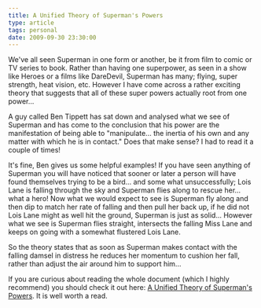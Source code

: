 ```yaml
---
title: A Unified Theory of Superman's Powers
type: article
tags: personal
date: 2009-09-30 23:30:00
---
```


We've all seen Superman in one form or another, be it from film to comic or TV series to book. Rather than having one superpower, as seen in a show like Heroes or a films like DareDevil, Superman has many; flying, super strength, heat vision, etc. However I have come across a rather exciting theory that suggests that all of these super powers actually root from one power...

A guy called Ben Tippett has sat down and analysed what we see of Superman and has come to the conclusion that his power are the manifestation of being able to "manipulate... the inertia of his own and any matter with which he is in contact." Does that make sense? I had to read it a couple of times!

It's fine, Ben gives us some helpful examples! If you have seen anything of Superman you will have noticed that sooner or later a person will have found themselves trying to be a bird... and some what unsuccessfully; Lois Lane is falling through the sky and Superman flies along to rescue her... what a hero! Now what we would expect to see is Superman fly along and then dip to match her rate of falling and then pull her back up, if he did not Lois Lane might as well hit the ground, Superman is just as solid... However what we see is Superman flies straight, intersects the falling Miss Lane and keeps on going with a somewhat flustered Lois Lane.

So the theory states that as soon as Superman makes contact with the falling damsel in distress he reduces her momentum to cushion her fall, rather than adjust the air around him to support him...

If you are curious about reading the whole document (which I highly recommend) you should check it out here: <a href="https://www.qwantz.com/fanart/superman.pdf">A Unified Theory of Superman's Powers</a>. It is well worth a read.
